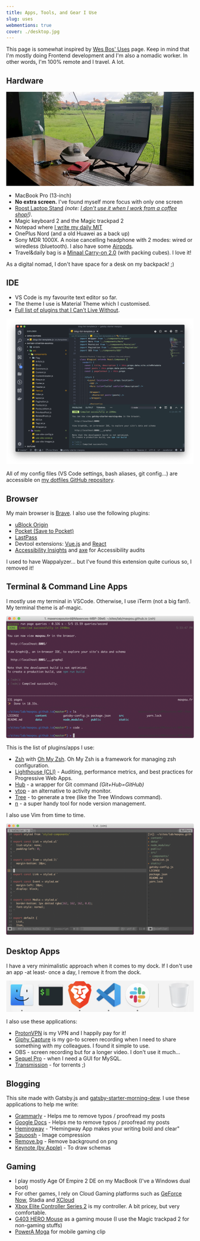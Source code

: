 ```yaml
---
title: Apps, Tools, and Gear I Use
slug: uses
webmentions: true
cover: ./desktop.jpg
---
```


This page is somewhat inspired by [Wes Bos' Uses](https://wesbos.com/uses/) page. Keep in mind that I'm mostly doing Frontend development and I'm also a nomadic worker. In other words, I'm 100% remote and I travel. A lot.


## Hardware

![laptop picture](./laptop.jpg)

* MacBook Pro (13-inch)
* **No extra screen.** I've found myself more focus with only one screen
* [Roost Laptop Stand](https://www.therooststand.com/) *(note: [I don't use it when I work from a coffee shop!](https://twitter.com/NikkitaFTW/status/1139607268452777984))*. 
* Magic keyboard 2 and the Magic trackpad 2
* Notepad where [I write my daily MIT](https://about.gitlab.com/2018/05/17/eliminating-distractions-and-getting-things-done/#2-write-down-your-mits)
* OnePlus Nord (and a old Huawei as a back up)
* Sony MDR 1000X. A noise cancelling headphone with 2 modes: wired or wiredless (bluetooth). I also have some [Airpods](https://www.apple.com/fr/airpods-2nd-generation/).
* Travel&daily bag is a [Minaal Carry-on 2.0](https://www.minaal.com/products/minaal-carry-on-bag/?variant=12494163140) (with packing cubes). I love it!

As a digital nomad, I don't have space for a desk on my backpack! ;)


## IDE

* VS Code is my favourite text editor so far.
* The theme I use is Material Theme which I customised.
* [Full list of plugins that I Can't Live Without](https://github.com/maxpou/dotfiles/blob/master/vscode/install_plugin.sh).

![my ide](./ide.png)

All of my config files (VS Code settings, bash aliases, git config...) are accessible on [my dotfiles GitHub repository](https://github.com/maxpou/dotfiles).


## Browser

My main browser is [Brave](https://brave.com/). I also use the following plugins:

* [uBlock Origin](https://chrome.google.com/webstore/detail/ublock-origin/cjpalhdlnbpafiamejdnhcphjbkeiagm)
* [Pocket (Save to Pocket)](https://chrome.google.com/webstore/detail/save-to-pocket/niloccemoadcdkdjlinkgdfekeahmflj)
* [LastPass](https://chrome.google.com/webstore/detail/lastpass-free-password-ma/hdokiejnpimakedhajhdlcegeplioahd)
* Devtool extensions: [Vue.js](https://chrome.google.com/webstore/detail/vuejs-devtools/nhdogjmejiglipccpnnnanhbledajbpd) and [React](https://chrome.google.com/webstore/detail/react-developer-tools/fmkadmapgofadopljbjfkapdkoienihi)
* [Accessibility Insights](https://accessibilityinsights.io) and [axe](https://www.deque.com/axe/) for Accessibility audits

I used to have Wappalyzer... but I've found this extension quite curious so, I removed it!


## Terminal & Command Line Apps

I mostly use my terminal in VSCode. Otherwise, I use iTerm (not a big fan!). My terminal theme is af-magic.

![terminal screenshot](./term.png)

This is the list of plugins/apps I use:

* [Zsh](https://github.com/robbyrussell/oh-my-zsh/wiki/Installing-ZSH) with [Oh My Zsh](https://github.com/robbyrussell/oh-my-zsh). Oh My Zsh is a framework for managing zsh configuration.
* [Lighthouse (CLI)](https://github.com/GoogleChrome/lighthouse) - Auditing, performance metrics, and best practices for Progressive Web Apps.
* [Hub](https://github.com/github/hub) - a wrapper for Git command *(Git+Hub=GitHub)*
* [vtop](https://github.com/MrRio/vtop) - an alternative to activity monitor.
* [Tree](https://formulae.brew.sh/formula/tree) - to generate a tree (like the Tree Windows command).
* [n](https://github.com/tj/n) - a super handy tool for node version management.

I also use Vim from time to time.

![vim screenshot](./vim.png)


## Desktop Apps

I have a very minimalistic approach when it comes to my dock. If I don't use an app -at least- once a day, I remove it from the dock.

![app screenshot](./apps.png)

I also use these applications:

* [ProtonVPN](https://protonvpn.com) is my VPN and I happily pay for it!
* [Giphy Capture](https://giphy.com/apps/giphycapture) is my go-to screen recording when I need to share something with my colleagues. I found it simple to use.
* OBS - screen recording but for a longer video. I don't use it much...
* [Sequel Pro](https://www.sequelpro.com) - when I need a GUI for MySQL.
* [Transmission](https://transmissionbt.com) - for torrents ;)


## Blogging

This site made with Gatsby.js and [gatsby-starter-morning-dew](https://github.com/maxpou/gatsby-starter-morning-dew). I use these applications to help me write:

* [Grammarly](https://app.grammarly.com/) - Helps me to remove typos / proofread my posts
* [Google Docs](http://docs.new/) - Helps me to remove typos / proofread my posts
* [Hemingway](http://www.hemingwayapp.com) - "Hemingway App makes your writing bold and clear"
* [Squoosh](https://squoosh.app) - Image compression
* [Remove.bg](https://www.remove.bg) - Remove background on png
* [Keynote (by Apple)](https://www.apple.com/keynote/) - To draw schemas

## Gaming

* I play mostly Age Of Empire 2 DE on my MacBook (I've a Windows dual boot)
* For other games, I rely on Cloud Gaming platforms such as [GeForce Now](https://www.nvidia.com/en-us/geforce-now/), Stadia and [XCloud](https://www.xbox.com/en-IE/xbox-game-streaming/project-xcloud)
* [Xbox Elite Controller Series 2](https://www.xbox.com/en-IE/accessories/controllers/elite-wireless-controller-series-2) is my controller. A bit pricey, but very comfortable.
* [G403 HERO Mouse](https://www.logitechg.com/en-us/products/gaming-mice/g403-hero-gaming-mouse.910-005630.html) as a gaming mouse (I use the Magic trackpad 2 for non-gaming stuffs)
* [PowerA Moga](https://www.powera.com/moga/) for mobile gaming clip
